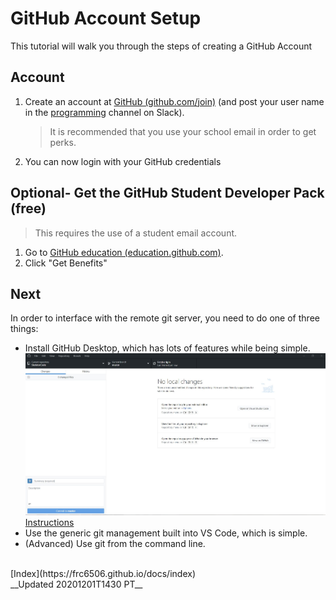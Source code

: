 # GitHub Account Setup

This tutorial will walk you through the steps of creating a GitHub Account

## Account

1. Create an account at [GitHub (github.com/join)](https://github.com/join) (and post your user name in the [programming](https://shsrobotics6506.slack.com/archives/CCF7E9P1B) channel on Slack).
   > It is recommended that you use your school email in order to get perks.
2. You can now login with your GitHub credentials

## Optional- Get the GitHub Student Developer Pack (free)

> This requires the use of a student email account.

1. Go to [GitHub education (education.github.com)](https://education.github.com).
2. Click "Get Benefits"

## Next

In order to interface with the remote git server, you need to do one of three things:

- Install GitHub Desktop, which has lots of features while being simple.
   ![GitHub Desktop Screenshot](GitHub_Desktop_Screenshot.JPG)
   [Instructions](setupGitHubDesktop)
- Use the generic git management built into VS Code, which is simple.
- (Advanced) Use git from the command line.

<br>
[Index](https://frc6506.github.io/docs/index)

<br>
__Updated 20201201T1430 PT__
